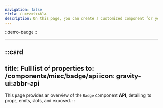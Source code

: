 ```yaml
---
navigation: false
title: Customizable
description: On this page, you can create a customized component for your Vue applications by adjusting its properties to suit your needs. It provides a live preview of the component’s code and behavior, allowing you to design dynamic and user-friendly interfaces effortlessly.
---
```

::demo-badge
::

---

::card
---
title: Full list of properties
to: /components/misc/badge/api
icon: gravity-ui:abbr-api
---
This page provides an overview of the `Badge` component **API**, detailing its props, emits, slots, and exposed.
::